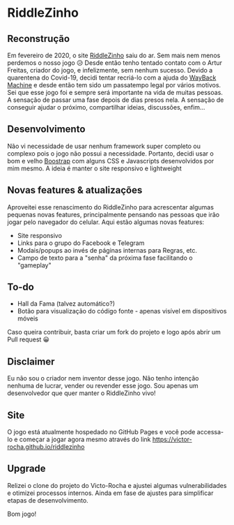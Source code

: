 # RiddleZinho

## Reconstrução

Em fevereiro de 2020, o site [RiddleZinho](http://riddlezinho.net76.net/) saiu do ar. Sem mais nem menos perdemos o
nosso jogo 😥 Desde então tenho tentado contato com o Artur Freitas, criador do jogo, e infelizmente, sem nenhum
sucesso. Devido a quarentena do Covid-19, decidi tentar recriá-lo com a ajuda
do [WayBack Machine](https://web.archive.org/) e desde então tem sido um passatempo legal por vários motivos. Sei que
esse jogo foi e sempre será importante na vida de muitas pessoas. A sensação de passar uma fase depois de dias presos
nela. A sensação de conseguir ajudar o próximo, compartilhar ideias, discussões, enfim...

## Desenvolvimento

Não vi necessidade de usar nenhum framework super completo ou complexo pois o jogo não possui a necessidade. Portanto,
decidi usar o bom e velho [Boostrap](https://getbootstrap.com/) com alguns CSS e Javascripts desenvolvidos por mim
mesmo. A ideia é manter o site responsivo e lightweight

## Novas features & atualizações

Aproveitei esse renascimento do RiddleZinho para acrescentar algumas pequenas novas features, principalmente pensando
nas pessoas que irão jogar pelo navegador do celular. Aqui estão algumas novas features:

* Site responsivo
* Links para o grupo do Facebook e Telegram
* Modais/popups ao invés de páginas internas para Regras, etc.
* Campo de texto para a "senha" da próxima fase facilitando o "gameplay"

## To-do

* Hall da Fama (talvez automático?)
* Botão para visualização do código fonte - apenas visível em dispositivos móveis

Caso queira contribuir, basta criar um fork do projeto e logo após abrir um Pull request 😀

## Disclaimer

Eu não sou o criador nem inventor desse jogo. Não tenho intenção nenhuma de lucrar, vender ou revender esse jogo. Sou
apenas um desenvolvedor que quer manter o RiddleZinho vivo!

## Site

O jogo está atualmente hospedado no GitHub Pages e você pode accessa-lo e começar a jogar agora mesmo através do
link https://victor-rocha.github.io/riddlezinho

##  Upgrade

Relizei o clone do projeto do Victo-Rocha e ajustei algumas vulnerabilidades e otimizei processos internos. Ainda em fase de ajustes para simplificar etapas de desenvolvimento. 

Bom jogo! 

